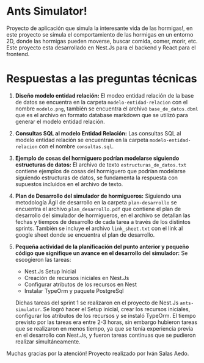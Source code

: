 # Ants Simulator!

Proyecto de aplicación que simula la interesante vida de las hormigas!, en este proyecto se simula el comportamiento de las hormigas en un entorno 2D, donde las hormigas pueden moverse, buscar comida, comer, morir, etc. Este proyecto esta desarrollado en Nest.Js para el backend y React para el frontend.

# Respuestas a las preguntas técnicas

1. **Diseño modelo entidad relación:** El modeo entidad relación de la base de datos se encuentra en la carpeta `modelo-entidad-relacion` con el nombre `modelo.png`, también se encuentra el archivo `base_de_datos.dbml` que es el archivo en formato database markdown que se utilizó para generar el modelo entidad relación.


2. **Consultas SQL al modelo Entidad Relación:** Las consultas SQL al modelo entidad relación se encuentran en la carpeta `modelo-entidad-relacion` con el nombre `consultas.sql`.

3. **Ejemplo de cosas del hormiguero podrían modelarse siguiendo estructuras de datos:** El archivo de texto `estructuras_de_datos.txt` contiene ejemplos de cosas del hormiguero que podrían modelarse siguiendo estructuras de datos, se fundamenta la respuesta con supuestos incluidos en el archivo de texto.

4. **Plan de Desarrollo del simulador de hormigueros:** Siguiendo una metodología Ágil de desarrollo en la carpeta `plan-desarrollo` se encuentra el archivo `plan_desarrollo.pdf` que contiene el plan de desarrollo del simulador de hormigueros, en el archivo se detallan las fechas y tiempos de desarrollo de cada tarea a través de los distintos sprints. También se incluye el archivo `link_sheet.txt` con el link al google sheet donde se encuentra el plan de desarrollo.

5. **Pequeña actividad de la planificación del punto anterior y pequeño código que signifique un avance en el desarrollo del simulador:** Se escogieron las tareas: 
    - Nest.Js Setup Inicial
    - Creación de recursos iniciales en Nest.Js
    - Configurar atributos de los recursos en Nest
    - Instalar TypeOrm y paquete PostgreSql

    Dichas tareas del sprint 1 se realizaron en el proyecto de Nest.Js `ants-simulator`. Se logró hacer el Setup inicial, crear los recursos iniciales, configurar los atributos de los recursos y se instaló TypeOrm. El tiempo previsto por las tareas era entre 2-3 horas, sin embargo hubieron tareas que se realizaron en menos tiempo, ya que se tenía experiencia previa en el desarrollo con Nest.Js, y fueron tareas continuas que se pudieron realizar simultáneamente.

Muchas gracias por la atención!
Proyecto realizado por Iván Salas Aedo.